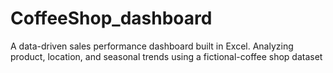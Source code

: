 # CoffeeShop_dashboard
A data-driven sales performance dashboard built in Excel.  Analyzing product, location, and seasonal trends using a  fictional-coffee shop dataset
